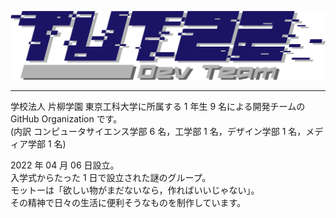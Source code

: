 ![logo](/profile/logo/tut22.png)

<hr>

学校法人 片柳学園 東京工科大学に所属する 1 年生 9 名による開発チームの GitHub Organization です。  
(内訳 コンピュータサイエンス学部 6 名，工学部 1 名，デザイン学部 1 名，メディア学部 1 名)  
  
2022 年 04 月 06 日設立。  
入学式からたった 1 日で設立された謎のグループ。  
モットーは「欲しい物がまだないなら，作ればいいじゃない」。  
その精神で日々の生活に便利そうなものを制作しています。  

